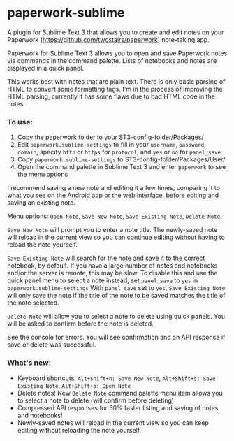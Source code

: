 # paperwork-sublime
A plugin for Sublime Text 3 that allows you to create and edit notes on your Paperwork (https://github.com/twostairs/paperwork) note-taking app.

Paperwork for Sublime Text 3 allows you to open and save Paperwork notes via commands in the command palette. Lists of notebooks and notes are displayed in a quick panel.

This works best with notes that are plain text. There is only basic parsing of HTML to convert some formatting tags. 
I'm in the process of improving the HTML parsing, currently it has some flaws due to bad HTML code in the notes.

### To use:
1. Copy the paperwork folder to your ST3-config-folder/Packages/
2. Edit `paperwork.sublime-settings` to fill in your `username`, `password`, `domain`, specify `http` or `https` for `protocol`, and `yes` or `no` for `panel_save`
3. Copy `paperwork.sublime-settings` to ST3-config-folder/Packages/User/
4. Open the command palette in Sublime Text 3 and enter `paperwork` to see the menu options

I recommend saving a new note and editing it a few times, comparing it to what you see on the Android app or the web interface, before editing and saving an existing note.

Menu options: `Open Note`, `Save New Note`, `Save Existing Note`, `Delete Note`. 

`Save New Note` will prompt you to enter a note title. 
The newly-saved note will reload in the current view so you can continue editing without having to reload the note yourself.

`Save Existing Note` will search for the note and save it to the correct notebook, by default. 
If you have a large number of notes and notebooks and/or the server is remote, this may be slow. 
To disable this and use the quick panel menu to select a note instead, set `panel_save` to `yes` in `paperwork.sublime-settings`
With `panel_save` set to `yes`, `Save Existing Note` will only save the note if the title of the note to be saved matches the title of the note selected. 

`Delete Note` will allow you to select a note to delete using quick panels. You will be asked to confirm before the note is deleted.

See the console for errors. You will see confirmation and an API response if save or delete was successful.

### What's new:

- Keyboard shortcuts: `Alt+Shift+n: Save New Note`, `Alt+Shift+s: Save Existing Note`, `Alt+Shift+o: Open Note`
- Delete notes! New `Delete Note` command palette menu item allows you to select a note to delete (will confirm before deleting)
- Compressed API responses for 50% faster listing and saving of notes and notebooks!
- Newly-saved notes will reload in the current view so you can keep editing without reloading the note yourself.
